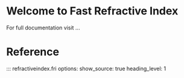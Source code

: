 # Welcome to Fast Refractive Index

For full documentation visit ...

# Reference

::: refractiveindex.fri
options:
show_source: true
heading_level: 1